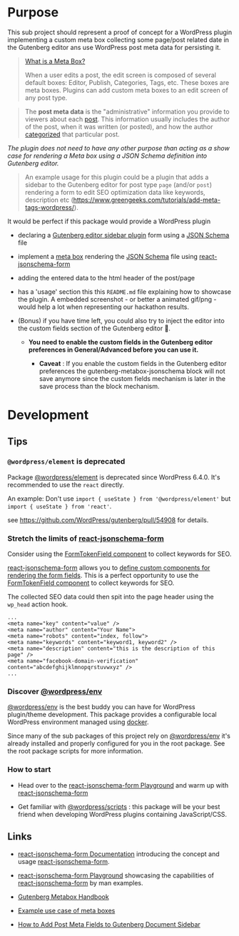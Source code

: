 # Purpose

This sub project should represent a proof of concept for a WordPress plugin implementing a custom meta box collecting some page/post related date in the Gutenberg editor ans use WordPress post meta data for persisting it.

> [What is a Meta Box?](https://developer.wordpress.org/plugins/metadata/custom-meta-boxes/#what-is-a-meta-box)
>
> When a user edits a post, the edit screen is composed of several default boxes: Editor, Publish, Categories, Tags, etc. These boxes are meta boxes. Plugins can add custom meta boxes to an edit screen of any post type.

> The **post meta data** is the "administrative" information you provide to viewers about each [post](https://codex.wordpress.org/Glossary#Post "Glossary"). This information usually includes the author of the post, when it was written (or posted), and how the author [categorized](https://codex.wordpress.org/Glossary#Category "Glossary") that particular post.

_The plugin does not need to have any other purpose than acting as a show case for rendering a Meta box using a JSON Schema definition into Gutenberg editor._

> An example usage for this plugin could be a plugin that adds a sidebar to the Gutenberg editor for post type `page` (and/or `post`) rendering a form to edit SEO optimization data like keywords, description etc (https://www.greengeeks.com/tutorials/add-meta-tags-wordpress/).

It would be perfect if this package would provide a WordPress plugin

- declaring a [Gutenberg editor sidebar plugin](https://developer.wordpress.org/block-editor/how-to-guides/plugin-sidebar-0/) form using a [JSON Schema](https://rjsf-team.github.io/react-jsonschema-form/) file

- implement a [meta box](https://wholesomecode.net/create-custom-meta-boxes-using-the-wordpress-block-editor-gutenberg/) rendering the [JSON Schema](https://rjsf-team.github.io/react-jsonschema-form/) file using [react-jsonschema-form](https://github.com/rjsf-team/react-jsonschema-form)

- adding the entered data to the html header of the post/page

- has a 'usage' section this this `README.md` file explaining how to showcase the plugin. A embedded screenshot - or better a animated gif/png - would help a lot when representing our hackathon results.

- (Bonus) if you have time left, you could also try to inject the editor into the custom fields section of the Gutenberg editor 🤩.

  - __You need to enable the custom fields in the Gutenberg editor preferences in General/Advanced before you can use it.__

    - **Caveat** : If you enable the custom fields in the Gutenberg editor preferences the gutenberg-metabox-jsonschema block will not save anymore since the custom fields mechanism is later in the save process than the block mechanism.

# Development

## Tips

### `@wordpress/element` is deprecated

Package [@wordpress/element](https://developer.wordpress.org/block-editor/reference-guides/packages/packages-element/) is deprecated since WordPress 6.4.0. It's recommended to use the `react` directly.

An example: Don't use `import { useState } from '@wordpress/element'` but `import { useState } from 'react'`.

see https://github.com/WordPress/gutenberg/pull/54908 for details.

### Stretch the limits of [react-jsonschema-form](https://github.com/rjsf-team/react-jsonschema-form)

Consider using the [FormTokenField component](https://wordpress.github.io/gutenberg/?path=/docs/components-formtokenfield--docs) to collect keywords for SEO.

[react-jsonschema-form](https://github.com/rjsf-team/react-jsonschema-form) allows you to [define custom components for rendering the form fields](https://rjsf-team.github.io/react-jsonschema-form/docs/advanced-customization/custom-widgets-fields). This is a perfect opportunity to use the [FormTokenField component](https://wordpress.github.io/gutenberg/?path=/docs/components-formtokenfield--docs) to collect keywords for SEO.

The collected SEO data could then spit into the page header using the `wp_head` action hook.

```
...
<meta name="key" content="value" />
<meta name="author" content="Your Name">
<meta name="robots" content="index, follow">
<meta name="keywords" content="keyword1, keyword2" />
<meta name="description" content="this is the description of this page" />
<meta name="facebook-domain-verification" content="abcdefghijklmnopqrstuvwxyz" />
...
```

### Discover [@wordpress/env](https://developer.wordpress.org/block-editor/reference-guides/packages/packages-env/)

[@wordpress/env](https://developer.wordpress.org/block-editor/reference-guides/packages/packages-env/) is the best buddy you can have for WordPress plugin/theme development. This package provides a configurable local WordPress environment managed using [docker](https://docker.io).

Since many of the sub packages of this project rely on [@wordpress/env](https://developer.wordpress.org/block-editor/reference-guides/packages/packages-env/) it's already installed and properly configured for you in the root package. See the root package scripts for more information.

### How to start

- Head over to the [react-jsonschema-form Playground](https://rjsf-team.github.io/react-jsonschema-form/) and warm up with [react-jsonschema-form](https://rjsf-team.github.io/react-jsonschema-form/)

- Get familiar with [@wordpress/scripts](https://developer.wordpress.org/block-editor/reference-guides/packages/packages-scripts/) : this package will be your best friend when developing WordPress plugins containing JavaScript/CSS.

## Links

- [react-jsonschema-form Documentation](https://rjsf-team.github.io/react-jsonschema-form/docs/) introducing the concept and usage  [react-jsonschema-form](https://github.com/rjsf-team/react-jsonschema-form).

- [react-jsonschema-form Playground](https://rjsf-team.github.io/react-jsonschema-form/) showcasing the capabilities of [react-jsonschema-form](https://github.com/rjsf-team/react-jsonschema-form) by man examples.

- [Gutenberg Metabox Handbook](https://developer.wordpress.org/block-editor/how-to-guides/metabox/)

- [Example use case of meta boxes](https://wholesomecode.net/create-custom-meta-boxes-using-the-wordpress-block-editor-gutenberg/)

- [How to Add Post Meta Fields to Gutenberg Document Sidebar](https://awhitepixel.com/how-to-add-post-meta-fields-to-gutenberg-document-sidebar/)
